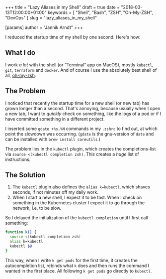 +++
title = "Lazy Aliases in my Shell"
draft = true
date = "2018-03-13T12:00:00+01:00"
keywords = [ "Shell", "Bash", "ZSH", "Oh-My-ZSH", "DevOps" ]
slug = "lazy_aliases_in_my_shell"

[params]
  author = "Jannik Arndt"
+++

I reduced the startup time of my shell by one second. Here's how:

## What I do

I work _a lot_ with the shell (or “Terminal” app on MacOS), mostly `kubectl`, `git`, `terraform` and `docker`. And of course I use the absolutely best shell of all, [oh-my-zsh](http://ohmyz.sh).

## The Problem

I noticed that recently the startup time for a new shell (or new tab) has grown longer than a second. That's annoying, because usually when I open a new tab, I want to _quickly_ check on something, like the logs of a pod or if I have committed something in a different project.

I inserted some `gdate +%s.%N` commands in my `.zshrc` to find out, at which point the slowdown was occurring. (`gdate` is the gnu-version of `date` and can be installed with `brew install coreutils`.)

The problem lies in the `kubectl` plugin, which creates the completions-list via `source <(kubectl completion zsh)`. This creates a _huge_ list of instructions.

## The Solution

1. The `kubectl` plugin also defines the `alias k=kubectl`, which shaves seconds, if not minutes off my daily work.
2. When I start a new shell, I expect it to be fast. When I check on something in the Kubernetes cluster I expect it to go through the network, i.e. to be slow.

So I delayed the initialization of the `kubectl completion` until I first call something:

```bash
function k() {
  source <(kubectl completion zsh)
  alias k=kubectl
  kubectl $@
}
```

This way, when I write `k get pods` for the first time, it creates the autocompletion list, rebinds what `k` does and then runs the command I wanted in the first place. All following `k get pods` go directly to `kubectl`.